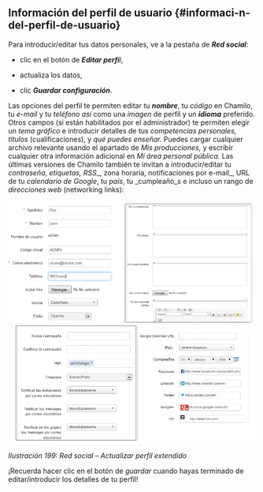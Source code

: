 ## Información del perfil de usuario {#informaci-n-del-perfil-de-usuario}

Para introducir/editar tus datos personales, ve a la pestaña de _**Red social**:_

*   clic en el botón de _**Editar perfi**l_,

*   actualiza los datos,

*   clic _**Guardar configuración**_.

Las opciones del perfil te permiten editar tu _**nombre**_, tu _código_ en Chamilo, tu _e-mail_ y tu _teléfono así_ como una _imagen_ de perfil y un _**idioma**_ preferido. Otros campos (si están habilitados por el administrador) te permiten elegir un _tema gráfico_ e introducir detalles de tus _competencias personales, títulos_ (cualificaciones), y _qué puedes enseñar._ Puedes cargar cualquier archivo relevante usando el apartado de _Mis producciones,_ y escribir cualquier otra información adicional en _Mi área personal pública._ Las últimas versiones de Chamilo también te invitan a introducir/editar tu _contraseña, etiquetas,_ _RSS__, zona horaria, notificaciones por e-mail_, URL de tu _calendario de Google_, tu _país_, tu _cumpleaño_s e incluso un rango de _direcciones web_ (networking links):

![](../assets/graphics339.png)

*Ilustración 199: Red social – Actualizar perfil extendido*

¡Recuerda hacer clic en el botón de _guardar_ cuando hayas terminado de editar/introducir los detalles de tu perfil!
